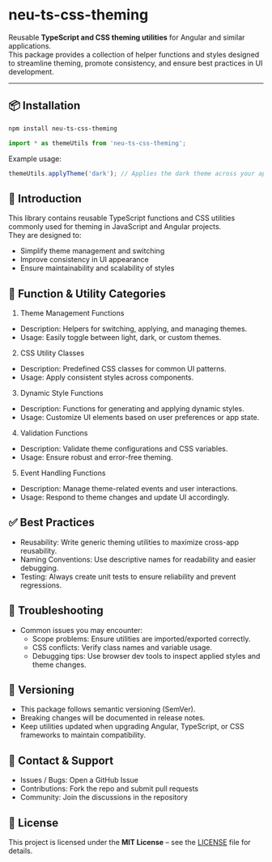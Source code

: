 # neu-ts-css-theming

Reusable **TypeScript and CSS theming utilities** for Angular and similar applications.  
This package provides a collection of helper functions and styles designed to streamline theming, promote consistency, and ensure best practices in UI development.

---

## 📦 Installation

```bash
npm install neu-ts-css-theming
```

```typescript
import * as themeUtils from 'neu-ts-css-theming';
```

Example usage:
```typescript
themeUtils.applyTheme('dark'); // Applies the dark theme across your app
```

## 📖 Introduction

This library contains reusable TypeScript functions and CSS utilities commonly used for theming in JavaScript and Angular projects.  
They are designed to:

- Simplify theme management and switching
- Improve consistency in UI appearance
- Ensure maintainability and scalability of styles

## 🧩 Function & Utility Categories

1. Theme Management Functions
  - Description: Helpers for switching, applying, and managing themes.
  - Usage: Easily toggle between light, dark, or custom themes.

2. CSS Utility Classes
  - Description: Predefined CSS classes for common UI patterns.
  - Usage: Apply consistent styles across components.

3. Dynamic Style Functions
  - Description: Functions for generating and applying dynamic styles.
  - Usage: Customize UI elements based on user preferences or app state.

4. Validation Functions
  - Description: Validate theme configurations and CSS variables.
  - Usage: Ensure robust and error-free theming.

5. Event Handling Functions
  - Description: Manage theme-related events and user interactions.
  - Usage: Respond to theme changes and update UI accordingly.

## ✅ Best Practices

- Reusability: Write generic theming utilities to maximize cross-app reusability.
- Naming Conventions: Use descriptive names for readability and easier debugging.
- Testing: Always create unit tests to ensure reliability and prevent regressions.

## 🔧 Troubleshooting

- Common issues you may encounter:
  - Scope problems: Ensure utilities are imported/exported correctly.
  - CSS conflicts: Verify class names and variable usage.
  - Debugging tips: Use browser dev tools to inspect applied styles and theme changes.

## 📌 Versioning

- This package follows semantic versioning (SemVer).
- Breaking changes will be documented in release notes.
- Keep utilities updated when upgrading Angular, TypeScript, or CSS frameworks to maintain compatibility.

## 💬 Contact & Support

- Issues / Bugs: Open a GitHub Issue
- Contributions: Fork the repo and submit pull requests
- Community: Join the discussions in the repository

## 📜 License

This project is licensed under the **MIT License** – see the [LICENSE](./LICENSE) file for details.
